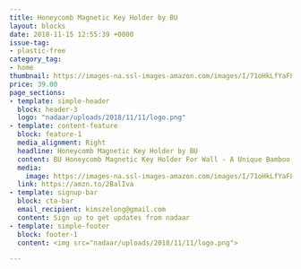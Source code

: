 ```yaml
---
title: Honeycomb Magnetic Key Holder by BU
layout: blocks
date: 2018-11-15 12:55:39 +0000
issue-tag:
- plastic-free
category_tag:
- home
thumbnail: https://images-na.ssl-images-amazon.com/images/I/71oHkLfYaFL._SL1299_.jpg
price: 39.00
page_sections:
- template: simple-header
  block: header-3
  logo: "nadaar/uploads/2018/11/11/logo.png"
- template: content-feature
  block: feature-1
  media_alignment: Right
  headline: Honeycomb Magnetic Key Holder by BU
  content: BU Honeycomb Magnetic Key Holder For Wall - A Unique Bamboo Mount And Decorative Wooden Storage Rack
  media:
    image: https://images-na.ssl-images-amazon.com/images/I/71oHkLfYaFL._SL1299_.jpg
  link: https://amzn.to/2BalIva
- template: signup-bar
  block: cta-bar
  email_recipient: kimszelong@gmail.com
  content: Sign up to get updates from nadaar
- template: simple-footer
  block: footer-1
  content: <img src="nadaar/uploads/2018/11/11/logo.png">

---
```

